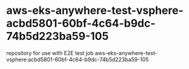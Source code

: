 # aws-eks-anywhere-test-vsphere-acbd5801-60bf-4c64-b9dc-74b5d223ba59-105
repository for use with E2E test job aws-eks-anywhere-test-vsphere:acbd5801-60bf-4c64-b9dc-74b5d223ba59-105
